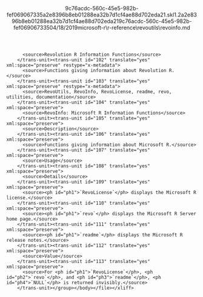 <?xml version="1.0"?><xliff version="1.2" xmlns="urn:oasis:names:tc:xliff:document:1.2" xmlns:xsi="http://www.w3.org/2001/XMLSchema-instance" xsi:schemaLocation="urn:oasis:names:tc:xliff:document:1.2 xliff-core-1.2-transitional.xsd"><file datatype="xml" original="revoinfo.md" source-language="en-US" target-language="en-US"><header><tool tool-id="mdxliff" tool-name="mdxliff" tool-version="1.0-d1654b2" tool-company="Microsoft" /><xliffext:skl_file_name xmlns:xliffext="urn:microsoft:content:schema:xliffextensions">9c76acdc-560c-45e5-982b-fef069067335a2e8396b8eb01288ea32b7d1cf4ae88d702eda21.skl</xliffext:skl_file_name><xliffext:version xmlns:xliffext="urn:microsoft:content:schema:xliffextensions">1.2</xliffext:version><xliffext:ms.openlocfilehash xmlns:xliffext="urn:microsoft:content:schema:xliffextensions">a2e8396b8eb01288ea32b7d1cf4ae88d702eda21</xliffext:ms.openlocfilehash><xliffext:ms.sourcegitcommit xmlns:xliffext="urn:microsoft:content:schema:xliffextensions">9c76acdc-560c-45e5-982b-fef069067335</xliffext:ms.sourcegitcommit><xliffext:ms.lasthandoff xmlns:xliffext="urn:microsoft:content:schema:xliffextensions">04/18/2019</xliffext:ms.lasthandoff><xliffext:ms.openlocfilepath xmlns:xliffext="urn:microsoft:content:schema:xliffextensions">microsoft-r\r-reference\revoutils\revoinfo.md</xliffext:ms.openlocfilepath></header><body><group id="content" extype="content"><trans-unit id="101" translate="yes" xml:space="preserve" restype="x-metadata">
          <source>Revolution R Information Functions</source>
        </trans-unit><trans-unit id="102" translate="yes" xml:space="preserve" restype="x-metadata">
          <source>Functions giving information about Revolution R.</source>
        </trans-unit><trans-unit id="103" translate="yes" xml:space="preserve" restype="x-metadata">
          <source>RevoUtils, RevoInfo, RevoLicense, readme, revo, utilities, documentation</source>
        </trans-unit><trans-unit id="104" translate="yes" xml:space="preserve">
          <source>RevoInfo: Microsoft R Information Functions</source>
        </trans-unit><trans-unit id="105" translate="yes" xml:space="preserve">
          <source>Description</source>
        </trans-unit><trans-unit id="106" translate="yes" xml:space="preserve">
          <source>Functions giving information about Microsoft R.</source>
        </trans-unit><trans-unit id="107" translate="yes" xml:space="preserve">
          <source>Usage</source>
        </trans-unit><trans-unit id="108" translate="yes" xml:space="preserve">
          <source>Details</source>
        </trans-unit><trans-unit id="109" translate="yes" xml:space="preserve">
          <source><ph id="ph1">`RevoLicense`</ph> displays the Microsoft R license.</source>
        </trans-unit><trans-unit id="110" translate="yes" xml:space="preserve">
          <source><ph id="ph1">`revo`</ph> displays the Microsoft R Server home page.</source>
        </trans-unit><trans-unit id="111" translate="yes" xml:space="preserve">
          <source><ph id="ph1">`readme`</ph> displays the Microsoft R release notes.</source>
        </trans-unit><trans-unit id="112" translate="yes" xml:space="preserve">
          <source>Value</source>
        </trans-unit><trans-unit id="113" translate="yes" xml:space="preserve">
          <source>For <ph id="ph1">`RevoLicense`</ph>, <ph id="ph2">`revo`</ph>, and <ph id="ph3">`readme`</ph>, <ph id="ph4">`NULL`</ph> is returned invisibly.</source>
        </trans-unit></group></body></file></xliff>